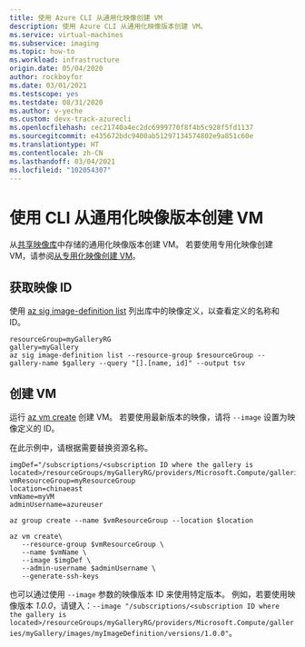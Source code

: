 ```yaml
---
title: 使用 Azure CLI 从通用化映像创建 VM
description: 使用 Azure CLI 从通用化映像版本创建 VM。
ms.service: virtual-machines
ms.subservice: imaging
ms.topic: how-to
ms.workload: infrastructure
origin.date: 05/04/2020
author: rockboyfor
ms.date: 03/01/2021
ms.testscope: yes
ms.testdate: 08/31/2020
ms.author: v-yeche
ms.custom: devx-track-azurecli
ms.openlocfilehash: cec21740a4ec2dc6999770f8f4b5c928f5fd1137
ms.sourcegitcommit: e435672bdc9400ab51297134574802e9a851c60e
ms.translationtype: HT
ms.contentlocale: zh-CN
ms.lasthandoff: 03/04/2021
ms.locfileid: "102054307"
---
```

<!--Verified successfully-->
# <a name="create-a-vm-from-a-generalized-image-version-using-the-cli"></a>使用 CLI 从通用化映像版本创建 VM

从[共享映像库](./shared-image-galleries.md#generalized-and-specialized-images)中存储的通用化映像版本创建 VM。 若要使用专用化映像创建 VM，请参阅[从专用化映像创建 VM](vm-specialized-image-version-powershell.md)。 

## <a name="get-the-image-id"></a>获取映像 ID

使用 [az sig image-definition list](https://docs.microsoft.com/cli/azure/sig/image-definition#az_sig_image_definition_list) 列出库中的映像定义，以查看定义的名称和 ID。

```azurecli 
resourceGroup=myGalleryRG
gallery=myGallery
az sig image-definition list --resource-group $resourceGroup --gallery-name $gallery --query "[].[name, id]" --output tsv
```

## <a name="create-the-vm"></a>创建 VM

运行 [az vm create](https://docs.azure.cn/cli/vm#az_vm_create) 创建 VM。 若要使用最新版本的映像，请将 `--image` 设置为映像定义的 ID。 

在此示例中，请根据需要替换资源名称。 

```azurecli 
imgDef="/subscriptions/<subscription ID where the gallery is located>/resourceGroups/myGalleryRG/providers/Microsoft.Compute/galleries/myGallery/images/myImageDefinition"
vmResourceGroup=myResourceGroup
location=chinaeast
vmName=myVM
adminUsername=azureuser

az group create --name $vmResourceGroup --location $location

az vm create\
   --resource-group $vmResourceGroup \
   --name $vmName \
   --image $imgDef \
   --admin-username $adminUsername \
   --generate-ssh-keys
```

也可以通过使用 `--image` 参数的映像版本 ID 来使用特定版本。 例如，若要使用映像版本 *1.0.0*，请键入：`--image "/subscriptions/<subscription ID where the gallery is located>/resourceGroups/myGalleryRG/providers/Microsoft.Compute/galleries/myGallery/images/myImageDefinition/versions/1.0.0"`。

<!--Not Available on ## Next steps-->
<!--NOT AVAILABLE ON [Azure Image Builder (preview)](./image-builder-overview.md)-->
<!--NOT AVAILABLE ON [create a new image version from an existing image version](./linux/image-builder-gallery-update-image-version.md)-->
<!-- Update_Description: update meta properties, wording update, update link -->